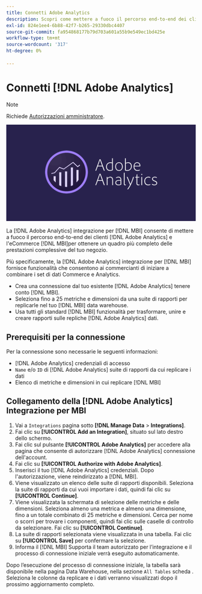 ```yaml
---
title: Connetti Adobe Analytics
description: Scopri come mettere a fuoco il percorso end-to-end dei clienti [!DNL Adobe Analytics] e l'eCommerce [!DNL MBI].
exl-id: 824e1ee4-6b88-42f7-b265-29330dbc4407
source-git-commit: fa954868177b79d703a601a55b9e549ec1bd425e
workflow-type: tm+mt
source-wordcount: '317'
ht-degree: 0%

---
```


# Connetti [!DNL Adobe Analytics]

>[!NOTE]
>
>Richiede [Autorizzazioni amministratore](../../../administrator/user-management/user-management.md).

![](../../../assets/adobe-analytic-slogo.png)

La [!DNL Adobe Analytics] integrazione per [!DNL MBI] consente di mettere a fuoco il percorso end-to-end dei clienti [!DNL Adobe Analytics] e l&#39;eCommerce [!DNL MBI]per ottenere un quadro più completo delle prestazioni complessive del tuo negozio.

Più specificamente, la [!DNL Adobe Analytics] integrazione per [!DNL MBI] fornisce funzionalità che consentono ai commercianti di iniziare a combinare i set di dati Commerce e Analytics.
- Crea una connessione dal tuo esistente [!DNL Adobe Analytics] tenere conto [!DNL MBI].
- Seleziona fino a 25 metriche e dimensioni da una suite di rapporti per replicarle nel tuo [!DNL MBI] data warehouse.
- Usa tutti gli standard [!DNL MBI] funzionalità per trasformare, unire e creare rapporti sulle repliche [!DNL Adobe Analytics] dati.

## Prerequisiti per la connessione

Per la connessione sono necessarie le seguenti informazioni:
- [!DNL Adobe Analytics] credenziali di accesso
- `Name` e/o `ID` di [!DNL Adobe Analytics] suite di rapporti da cui replicare i dati
- Elenco di metriche e dimensioni in cui replicare [!DNL MBI]

## Collegamento della [!DNL Adobe Analytics] Integrazione per MBI

1. Vai a `Integrations` pagina sotto **[!DNL Manage Data** > **Integrations]**.
1. Fai clic su **[!UICONTROL Add an Integration]**, situato sul lato destro dello schermo.
1. Fai clic sul pulsante **[!UICONTROL Adobe Analytics]** per accedere alla pagina che consente di autorizzare [!DNL Adobe Analytics] connessione dell&#39;account.
1. Fai clic su **[!UICONTROL Authorize with Adobe Analytics]**.
1. Inserisci il tuo [!DNL Adobe Analytics] credenziali. Dopo l&#39;autorizzazione, viene reindirizzato a [!DNL MBI].
1. Viene visualizzato un elenco delle suite di rapporti disponibili. Seleziona la suite di rapporti da cui vuoi importare i dati, quindi fai clic su **[!UICONTROL Continue]**.
1. Viene visualizzata la schermata di selezione delle metriche e delle dimensioni. Seleziona almeno una metrica e almeno una dimensione, fino a un totale combinato di 25 metriche e dimensioni. Cerca per nome o scorri per trovare i componenti, quindi fai clic sulle caselle di controllo da selezionare. Fai clic su **[!UICONTROL Continue]**.
1. La suite di rapporti selezionata viene visualizzata in una tabella. Fai clic su **[!UICONTROL Save]** per confermare la selezione.
1. Informa il [!DNL MBI] Supporta il team autorizzato per l’integrazione e il processo di connessione iniziale verrà eseguito automaticamente.

Dopo l’esecuzione del processo di connessione iniziale, la tabella sarà disponibile nella pagina Data Warehouse, nella sezione `All Tables` scheda . Seleziona le colonne da replicare e i dati verranno visualizzati dopo il prossimo aggiornamento completo.
